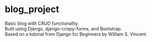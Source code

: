 # blog_project
Basic blog with CRUD functionality.</br>
Built using Django, django-crispy-forms, and Bootstrap.</br>
Based on a tutorial from Django for Beginners by William S. Vincent.</br>
